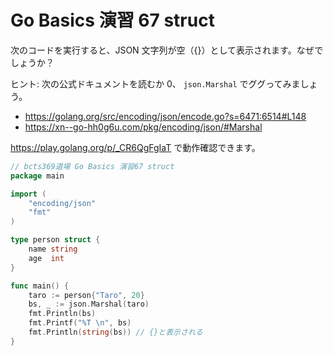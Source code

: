 # Go Basics 演習 67 struct

次のコードを実行すると、JSON 文字列が空（{}）として表示されます。なぜでしょうか？

ヒント: 次の公式ドキュメントを読むか 0、 `json.Marshal` でググってみましょう。

- https://golang.org/src/encoding/json/encode.go?s=6471:6514#L148
- https://xn--go-hh0g6u.com/pkg/encoding/json/#Marshal

https://play.golang.org/p/_CR6QgFgIaT で動作確認できます。

```go
// bcts369道場 Go Basics 演習67 struct
package main

import (
	"encoding/json"
	"fmt"
)

type person struct {
	name string
	age  int
}

func main() {
	taro := person{"Taro", 20}
	bs, _ := json.Marshal(taro)
	fmt.Println(bs)
	fmt.Printf("%T \n", bs)
	fmt.Println(string(bs)) // {}と表示される
}
```
